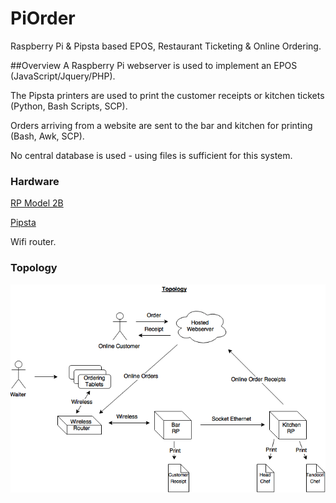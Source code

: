 # PiOrder
Raspberry Pi & Pipsta based EPOS, Restaurant Ticketing &amp; Online Ordering.

##Overview
A Raspberry Pi webserver is used to implement an EPOS (JavaScript/Jquery/PHP).

The Pipsta printers are used to print the customer receipts or kitchen tickets (Python, Bash Scripts, SCP).

Orders arriving from a website are sent to the bar and kitchen for printing (Bash, Awk, SCP).

No central database is used - using files is sufficient for this system.

### Hardware
[RP Model 2B](https://www.raspberrypi.org/products/raspberry-pi-2-model-b)

[Pipsta](http://www.pipsta.co.uk)

Wifi router.

### Topology
![ScreenShot](https://github.com/EMRahman/PiOrder/blob/master/Topology.png)
